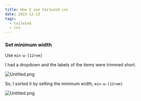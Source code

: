 ```yaml
---
title: How I use tailwind css
date: 2023-12-13
tags:
  - tailwind
  - css
---
```


### Set minimum width


Use `min-w-[12rem]`


I had a dropdown and the labels of the items were trimmed short.


![Untitled.png](https://prod-files-secure.s3.us-west-2.amazonaws.com/875308e8-8000-4329-b1aa-ffd95b33ba6e/410f265c-aa5c-453a-8d04-87ca0b81b68f/Untitled.png?X-Amz-Algorithm=AWS4-HMAC-SHA256&X-Amz-Content-Sha256=UNSIGNED-PAYLOAD&X-Amz-Credential=AKIAT73L2G45HZZMZUHI%2F20240117%2Fus-west-2%2Fs3%2Faws4_request&X-Amz-Date=20240117T012732Z&X-Amz-Expires=3600&X-Amz-Signature=09d46215f0b115404b4c7221789283a6d02acf4ed46f94a3bcfc0a4a1d448df5&X-Amz-SignedHeaders=host&x-id=GetObject)


So, I sorted it by setting the minimum width, `min-w-[12rem]`


![Untitled.png](https://prod-files-secure.s3.us-west-2.amazonaws.com/875308e8-8000-4329-b1aa-ffd95b33ba6e/b0ea9ddb-852c-40b4-9297-d5bdd3a39663/Untitled.png?X-Amz-Algorithm=AWS4-HMAC-SHA256&X-Amz-Content-Sha256=UNSIGNED-PAYLOAD&X-Amz-Credential=AKIAT73L2G45HZZMZUHI%2F20240117%2Fus-west-2%2Fs3%2Faws4_request&X-Amz-Date=20240117T012732Z&X-Amz-Expires=3600&X-Amz-Signature=5459cd89fd32f959eda03687d4a7c6c74768aa972281b6a65c26d32ecdef8a20&X-Amz-SignedHeaders=host&x-id=GetObject)


